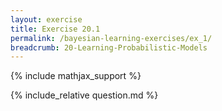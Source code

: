 ```yaml
---
layout: exercise
title: Exercise 20.1
permalink: /bayesian-learning-exercises/ex_1/
breadcrumb: 20-Learning-Probabilistic-Models
---
```


{% include mathjax_support %}

<div><i class="arrow-up loader" data-chapter="bayesian-learning-exercises" data-exercise="ex_1" data-rating="0"></i></div>
{% include_relative question.md %}
